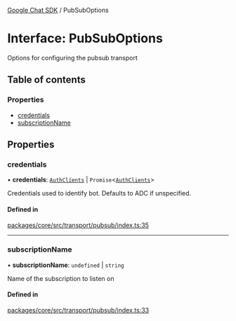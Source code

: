 [Google Chat SDK](../README.md) / PubSubOptions

# Interface: PubSubOptions

Options for configuring the pubsub transport

## Table of contents

### Properties

- [credentials](PubSubOptions.md#credentials)
- [subscriptionName](PubSubOptions.md#subscriptionname)

## Properties

### credentials

• **credentials**: [`AuthClients`](../README.md#authclients) \| `Promise`<[`AuthClients`](../README.md#authclients)\>

Credentials used to identify bot. Defaults to ADC if unspecified.

#### Defined in

[packages/core/src/transport/pubsub/index.ts:35](https://github.com/googleworkspace/chat-framework-nodejs/blob/aa06265/packages/core/src/transport/pubsub/index.ts#L35)

___

### subscriptionName

• **subscriptionName**: `undefined` \| `string`

Name of the subscription to listen on

#### Defined in

[packages/core/src/transport/pubsub/index.ts:33](https://github.com/googleworkspace/chat-framework-nodejs/blob/aa06265/packages/core/src/transport/pubsub/index.ts#L33)
